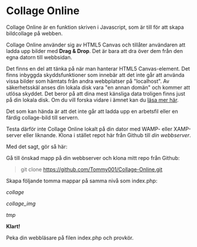 # Collage Online

Collage Online är en funktion skriven i Javascript, som är till för att skapa bildcollage på webben.

Collage Online använder sig av HTML5 Canvas och tillåter användaren att ladda upp bilder med **Drag & Drop**. Det är bara att dra över dem från den egna datorn till webbsidan.

Det finns en del att tänka på när man hanterar HTML5 Canvas-element. Det finns inbyggda skyddsfunktioner som innebär att det inte går att använda vissa bilder som hämtats från andra webbplatser på "localhost". Av säkerhetsskäl anses din lokala disk vara "en annan domän" och kommer att utlösa skyddet. Det beror på att dina mest känsliga data troligen finns just på din lokala disk. Om du vill forska vidare i ämnet kan du [läsa mer här](http://stackoverflow.com/questions/22710627/tainted-canvases-may-not-be-exported).

Det som kan hända är att det inte går att ladda upp en arbetsfil eller en färdig collage-bild till servern. 

Testa därför inte Collage Online lokalt på din dator med WAMP- eller XAMP-server eller liknande. Klona i stället repot här från Github till *din webbserver*.

Med det sagt, gör så här:

Gå till önskad mapp på din webbserver och klona mitt repo från Github:
> git clone https://github.com/Tommy001/Collage-Online.git

Skapa följande tomma mappar på samma nivå som index.php:

*collage*

*collage_img*

*tmp*

**Klart!**

Peka din webbläsare på filen index.php och provkör.
